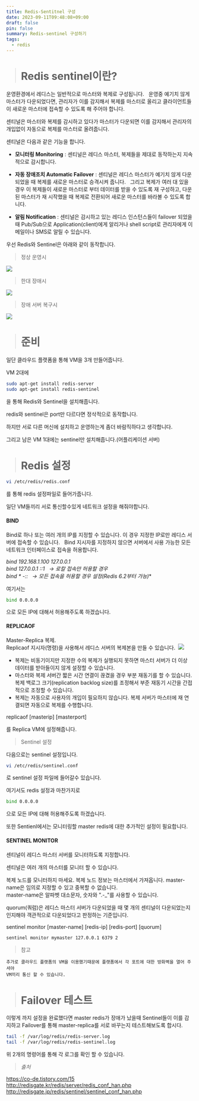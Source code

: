 ```yaml
---
title: Redis-Sentitnel 구성
date: 2023-09-11T09:48:08+09:00
draft: false
pin: false
summary: Redis-sentinel 구성하기
tags:
  - redis
---
```


> # Redis sentinel이란?

운영환경에서 레디스는 일반적으로 마스터와 복제로 구성됩니다.   운영중 예기치 않게 마스터가 다운되었다면, 관리자가 이를 감지해서 복제를 마스터로 올리고 클라이언트들이 새로운 마스터에 접속할 수 있도록 해 주어야 합니다.   

센티널은 마스터와 복제를 감시하고 있다가 마스터가 다운되면 이를 감지해서 관리자의 개입없이 자동으로 복제를 마스터로 올려줍니다.

센티널은 다음과 같은 기능을 합니다.  

- **모니터링 Monitoring** : 센티널은 레디스 마스터, 복제들을 제대로 동작하는지 지속적으로 감시합니다.

- **자동 장애조치 Automatic Failover** : 센티널은 레디스 마스터가 예기치 않게 다운되었을 때 복제를 새로운 마스터로 승격시켜 줍니다.   그리고 복제가 여러 대 있을 경우 이 복제들이 새로운 마스터로 부터 데이터를 받을 수 있도록 재 구성하고, 다운된 마스터가 재 시작했을 때 복제로 전환되어 새로운 마스터를 바라볼 수 있도록 합니다.

- **알림 Notification** : 센티널은 감시하고 있는 레디스 인스턴스들이 failover 되었을 때 Pub/Sub으로 Application(client)에게 알리거나 shell script로 관리자에게 이메일이나 SMS로 알릴 수 있습니다.


우선 Redis와 Sentinel은 아래와 같이 동작합니다.


> 정상 운영시

![](https://img1.daumcdn.net/thumb/R1280x0/?scode=mtistory2&fname=https%3A%2F%2Fblog.kakaocdn.net%2Fdn%2Fb879Y4%2Fbtq16tHGvXM%2FQzvi5VCOIcLkPNvnYp7NsK%2Fimg.png)

>한대 장애시


![](https://img1.daumcdn.net/thumb/R1280x0/?scode=mtistory2&fname=https%3A%2F%2Fblog.kakaocdn.net%2Fdn%2Fb6XTsx%2Fbtq2clOKSLF%2FAB0KRcR2VvhMiOrUQ1XFp1%2Fimg.png)


> 장애 서버 복구시


![](https://img1.daumcdn.net/thumb/R1280x0/?scode=mtistory2&fname=https%3A%2F%2Fblog.kakaocdn.net%2Fdn%2Fdbx7PG%2Fbtq18EhvJHC%2Fj9ZlHSKGnTFOKdM7EdKGP1%2Fimg.png)

> # 준비

일단 클라우드 플랫폼을 통해 VM을 3개 만들어줍니다.

VM 2대에

```bash
sudo apt-get install redis-server
sudo apt-get install redis-sentinel
```

을 통해 Redis와 Sentinel을 설치해줍니다. 

redis와 sentinel은 port만 다르다면 정삭적으로 동작합니다.

하지만 서로 다른 머신에 설치하고 운영하는게 좀더 바람직하다고 생각합니다.

그리고 남은 VM 1대에는 sentinel만 설치해줍니다.(어플리케이션 서버)

> # Redis 설정

```bash
vi /etc/redis/redis.conf
```

를 통해 redis 설정파일로 들어가줍니다.


일단 VM들끼리 서로 통신할수있게 네트워크 설정을 해줘야합니다.

#### BIND

Bind로 하나 또는 여러 개의 IP를 지정할 수 있습니다. 이 경우 지정한 IP로만 레디스 서버에 접속할 수 있습니다.   Bind 지시자를 지정하지 않으면 서버에서 사용 가능한 모든 네트워크 인터페이스로 접속을 허용합니다.

**bind 192.168.1.100 127.0.0.1  
bind 127.0.0.1 ::1   -> 로칼 접속만 허용할 경우  
bind * -::*   -> 모든 접속을 허용할 경우 설정(Redis 6.2부터 가능)**

여기서는 

``` bash
bind 0.0.0.0
```

으로 모든 IP에 대해서 허용해주도록 하겠습니다.
#### REPLICAOF

Master-Replica 복제.  
Replicaof 지시자(명령)을 사용해서 레디스 서버의 복제본을 만들 수 있습니다. 
![](http://redisgate.kr/images/server/redos_conf_replica.png)

- 복제는 비동기이지만 지정한 수의 복제가 실행되지 못하면 마스터 서버가 더 이상 데이터를 받아들이지 않게 설정할 수 있습니다.
- 마스터와 복제 서버간 짧은 시간 연결이 끊겼을 경우 부분 재동기를 할 수 있습니다. 복제 백로그 크기(replication backlog size)를 조정해서 부준 재동기 시간을 간접적으로 조정할 수 있습니다.
- 복제는 자동으로 사용자의 개입이 필요하지 않습니다. 복제 서버가 마스터에 재 연결되면 자동으로 복제를 수행합니다.

replicaof [masterip] [masterport] 

를 Replica VM에 설정해줍니다.

> Sentinel 설정

다음으로는 sentinel 설정입니다.

```bash
vi /etc/redis/sentinel.conf
```

로 sentinel 설정 파일에 들어갈수 있습니다.

여기서도 redis 설정과 마찬가지로 

```bash
bind 0.0.0.0 
```

으로 모든 IP에 대해 허용해주도록 하겠습니다.

또한 Sentienl에서는 모니터링할 master redis에 대한 추가적인 설정이 필요합니다.

#### SENTINEL MONITOR

센티널이 레디스 마스터 서버를 모니터하도록 지정합니다.  

센티널은 여러 개의 마스터를 모니터 할 수 있습니다. 

복제 노드를 모니터하지 마세요. 복제 노드 정보는 마스터에서 가져옵니다. master-name은 임의로 지정할 수 있고 중복할 수 없습니다.  
master-name은 알파벳 대소문자, 숫자와 ".-_"를 사용할 수 있습니다.  

quorum(쿼럼)은 레디스 마스터 서버가 다운되었을 때 몇 개의 센티널이 다운되었는지 인지해야 객관적으로 다운되었다고 판정하는 기준입니다.  

sentinel monitor [master-name] [redis-ip] [redis-port] [quorum]  

```bash
sentinel monitor mymaster 127.0.0.1 6379 2
```


> 참고


~~~
추가로 클라우드 플랫폼의 VM을 이용했기때문에 플랫폼에서 각 포트에 대한 방화벽을 열어 주셔야
VM끼리 통신 할 수 있습니다.
~~~


> # Failover 테스트

이렇게 까지 설정을 완료했다면 master redis가 장애가 났을때 Sentinel들이 이를 감지하고
Failover를 통해 master-replica를 서로 바꾸는지 테스트해보도록 합시다.

```bash
tail -f /var/log/redis/redis-server.log
tail -f /var/log/redis/redis-sentinel.log
```

위 2개의 명령어를 통해 각 로그를 확인 할 수 있습니다.


> _출처_

https://co-de.tistory.com/15
http://redisgate.kr/redis/server/redis_conf_han.php
http://redisgate.jp/redis/sentinel/sentinel_conf_han.php



